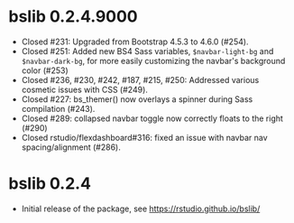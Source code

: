 # bslib 0.2.4.9000

* Closed #231: Upgraded from Bootstrap 4.5.3 to 4.6.0 (#254).
* Closed #251: Added new BS4 Sass variables, `$navbar-light-bg` and `$navbar-dark-bg`, for more easily customizing the navbar's background color (#253)
* Closed #236, #230, #242, #187, #215, #250: Addressed various cosmetic issues with CSS (#249). 
* Closed #227: bs_themer() now overlays a spinner during Sass compilation (#243).
* Closed #289: collapsed navbar toggle now correctly floats to the right (#290) 
* Closed rstudio/flexdashboard#316: fixed an issue with navbar nav spacing/alignment (#286).

# bslib 0.2.4

* Initial release of the package, see https://rstudio.github.io/bslib/
